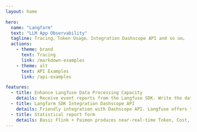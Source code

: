 ```yaml
---
layout: home

hero:
  name: "Langfarm"
  text: "LLM App Observability"
  tagline: Tracing、Token Usage、Integration Dashscope API and so on。
  actions:
    - theme: brand
      text: Tracing
      link: /markdown-examples
    - theme: alt
      text: API Examples
      link: /api-examples

features:
  - title: Enhance Langfuse Data Processing Capacity
    details: Receive event reports from the Langfuse SDK. Write the data to Kafka and then process it through a Flink task to enter the streaming data lake Paimon.
  - title: Langfarm SDK Integration Dashscope API
    details: Friendly integration with Dashscope API. Langfuse offers three ways to report traces. 1. Using the @observe method; 2. Through Langchain's Tongyi; 3. With the OpenAI SDK.
  - title: Statistical report form
    details: Basic Flink + Paimon produces near-real-time Token, Cost, Api QPS, TPM reports
---
```


